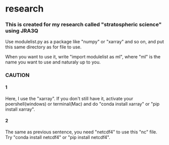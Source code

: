 # research

### This is created for my research called "stratospheric science" using JRA3Q ###
Use modulelist.py as a package like "numpy" or "xarray" and so on, and put this same directory as for file to use.

When you want to use it, write "import modulelist as ml", where "ml" is the name you want to use and naturaly up to you.

### CAUTION ###
#### 1 ####
Here, I use the "xarray". If you don't still have it, activate your poershell(windows) or terminal(Mac) and do "conda install xarray" or "pip install xarray".

#### 2 ####
The same as previous sentence, you need "netcdf4" to use this "nc" file. Try "conda install netcdf4" or "pip install netcdf4".

